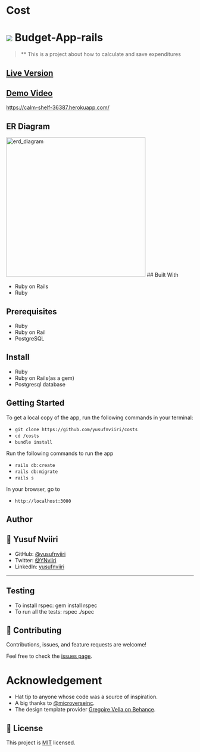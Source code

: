 # Cost
# ![](https://img.shields.io/badge/Microverse-blueviolet) Budget-App-rails
> ** This is a project about how to calculate and save expenditures
## [Live Version](https://calm-shelf-36387.herokuapp.com/)
## [Demo Video](https://www.loom.com/share/4e464c7a0241492abb16bfba12267ec7)


https://calm-shelf-36387.herokuapp.com/

## ER Diagram
<img width="374" alt="erd_diagram" src="https://user-images.githubusercontent.com/98400013/190478182-31f80a0f-be61-44f5-aff4-341e50d898a4.png">
## Built With

- Ruby on Rails
- Ruby

## Prerequisites

- Ruby
- Ruby on Rail
- PostgreSQL

## Install

- Ruby
- Ruby on Rails(as a gem)
- Postgresql database

## Getting Started
To get a local copy of the app, run the following commands in your terminal:
- `git clone https://github.com/yusufnviiri/costs`
- `cd /costs`
- `bundle install`

Run the following commands to run the app

- `rails db:create`
- `rails db:migrate`
- `rails s`

In your browser, go to

- `http://localhost:3000`

## Author


## 👤 Yusuf Nviiri
- GitHub: [@yusufnviiri](https://github.com/yusufnviiri)
- Twitter: [@YNviiri](https://twitter.com/YNviiri)
- LinkedIn: [yusufnviiri]( https://www.linkedin.com/in/yusuf-nviiri-8b4146206/)
***

## Testing
- To install rspec: gem install rspec
- To run all the tests: rspec ./spec
## 🤝 Contributing

Contributions, issues, and feature requests are welcome!

Feel free to check the [issues page](https://github.com/aimalamiri/Ruby-Catalog/issues).

# Acknowledgement

- Hat tip to anyone whose code was a source of inspiration.
- A big thanks to [@microverseinc](https://github.com/microverseinc).
- The design template provider [Gregoire Vella on Behance](https://www.behance.net/gregoirevella).
## 📝 License
This project is [MIT](./MIT.md) licensed.
